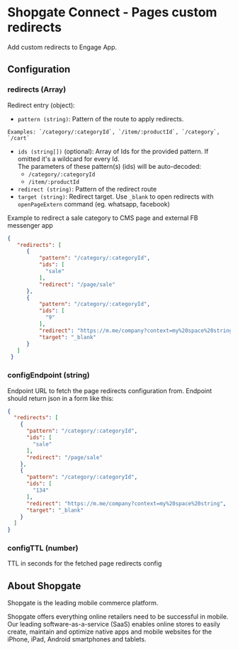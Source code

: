 # Shopgate Connect - Pages custom redirects

Add custom redirects to Engage App.

## Configuration

### redirects (Array)

Redirect entry (object):

- `pattern (string)`: Pattern of the route to apply redirects.
```
Examples: `/category/:categoryId`, `/item/:productId`, `/category`, `/cart`
```
- `ids (string[])` (optional): Array of Ids for the provided pattern. If omitted it's a wildcard for every Id.  
The parameters of these pattern(s) (ids) will be auto-decoded:
    - `/category/:categoryId`
    - `/item/:productId`
- `redirect (string)`: Pattern of the redirect route
- `target (string)`: Redirect target. Use `_blank` to open redirects with `openPageExtern` command (eg. whatsapp, facebook)

Example to redirect a sale category to CMS page and external FB messenger app
```json
{
   "redirects": [
      {
          "pattern": "/category/:categoryId",
          "ids": [
            "sale"
          ],
          "redirect": "/page/sale"
      },
      {
          "pattern": "/category/:categoryId",
          "ids": [
            "9"
          ],
          "redirect": "https://m.me/company?context=my%20space%20string",
          "target": "_blank"
      }
   ]
 }
```

### configEndpoint (string)
Endpoint URL to fetch the page redirects configuration from. Endpoint should return json in a form like this:
```json
{
  "redirects": [
    {
      "pattern": "/category/:categoryId",
      "ids": [
        "sale"
      ],
      "redirect": "/page/sale"
    },
    {
      "pattern": "/category/:categoryId",
      "ids": [
        "134"
      ],
      "redirect": "https://m.me/company?context=my%20space%20string",
      "target": "_blank"
    }
  ]
}
```

### configTTL (number)
TTL in seconds for the fetched page redirects config

## About Shopgate

Shopgate is the leading mobile commerce platform.

Shopgate offers everything online retailers need to be successful in mobile. Our leading
software-as-a-service (SaaS) enables online stores to easily create, maintain and optimize native
apps and mobile websites for the iPhone, iPad, Android smartphones and tablets.
